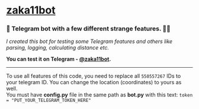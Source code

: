 # [zaka11bot](https://t.me/zaka11bot "test 🇺🇦")
### 🤖 Telegram bot with a few different strange features. 🤨🙃
_I created this bot for testing some Telegram features and others like parsing, logging, calculating distance etc._

**You can test it on Telegram - [@zaka11bot](https://t.me/zaka11bot "test 🇺🇦").**

---

To use all features of this code, you need to replace all `550557267` IDs to your telegram ID. You can change the location (coordinates) to yours as well.\
You must have __config.py__ file in the same path as __bot.py__ with this text: `token = "PUT_YOUR_TELEGRAM_TOKEN_HERE"`
